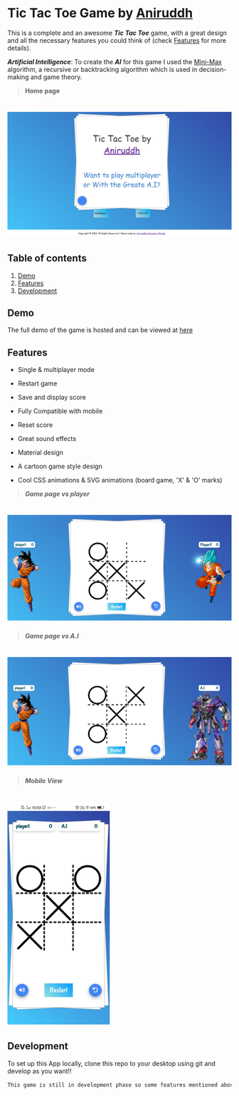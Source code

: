 # Tic Tac Toe Game by <a href="https://linktr.ee/Anirudddh" > Aniruddh </a>

This is a complete and an awesome **_Tic Tac Toe_** game, with a great design and all the necessary features you could think of (check [Features](#features) for more details).

**_Artificial Intelligence_**: To create the **_AI_** for this game I used the [Mini-Max](https://www.javatpoint.com/mini-max-algorithm-in-ai) algorithm, a recursive or backtracking algorithm which is used in decision-making and game theory.

> **Home page**
# ![Tic Tac Toe](Screenshot1.png)

## Table of contents

1. [Demo](#demo)
2. [Features](#features)
3. [Development](#development)

## Demo

The full demo of the game is hosted and can be viewed at [here](https://anirudddh.github.io/TicTacToe)

## Features

- Single & multiplayer mode

- Restart game

- Save and display score

- Fully Compatible with mobile

- Reset score

- Great sound effects

- Material design

- A cartoon game style design

- Cool CSS animations & SVG animations (board game, 'X' & 'O' marks)

> **_Game page vs player_**

# ![Tic Tac Toe](Screenshot2.png)

> **_Game page vs A.I_**

# ![Tic Tac Toe](Screenshot3.png)

> **_Mobile View_**
# <img src="./Screenshot4.jpg" height="500" alt="Tic Tac Toe">

## Development

To set up this App locally, clone this repo to your desktop using git and develop as you want!!


```diff
This game is still in development phase so some features mentioned above might not be there
```